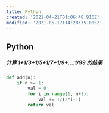 ```yaml
---
title: Python
created: '2021-04-21T01:06:48.916Z'
modified: '2021-05-17T14:28:35.005Z'
---
```


## Python


##### 计算 1+1/3+1/5+1/7+1/9+....1/99 的结果
```Python
def add(n):
    if n >= 1:
        val = 0
        for i in range(1, n+1):
            val += 1/(2*i-1)
        return val
```
